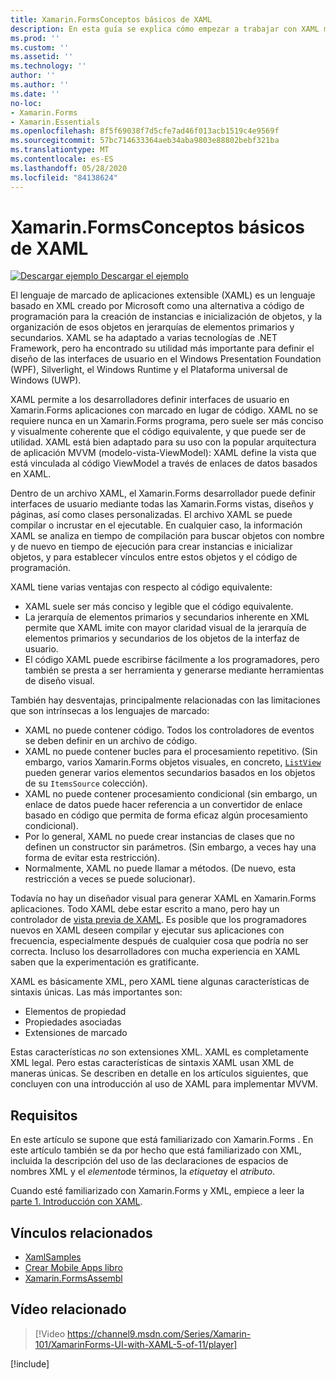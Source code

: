 ```yaml
---
title: Xamarin.FormsConceptos básicos de XAML
description: En esta guía se explica cómo empezar a trabajar con XAML multiplataforma para dispositivos móviles. XAML permite a los desarrolladores definir interfaces de usuario en Xamarin.Forms aplicaciones con marcado en lugar de código.
ms.prod: ''
ms.custom: ''
ms.assetid: ''
ms.technology: ''
author: ''
ms.author: ''
ms.date: ''
no-loc:
- Xamarin.Forms
- Xamarin.Essentials
ms.openlocfilehash: 8f5f69038f7d5cfe7ad46f013acb1519c4e9569f
ms.sourcegitcommit: 57bc714633364aeb34aba9803e88802bebf321ba
ms.translationtype: MT
ms.contentlocale: es-ES
ms.lasthandoff: 05/28/2020
ms.locfileid: "84138624"
---
```

# <a name="xamarinforms-xaml-basics"></a>Xamarin.FormsConceptos básicos de XAML

[![Descargar ejemplo](~/media/shared/download.png) Descargar el ejemplo](https://docs.microsoft.com/samples/xamarin/xamarin-forms-samples/xamlsamples)

El lenguaje de marcado de aplicaciones extensible (XAML) es un lenguaje basado en XML creado por Microsoft como una alternativa a código de programación para la creación de instancias e inicialización de objetos, y la organización de esos objetos en jerarquías de elementos primarios y secundarios. XAML se ha adaptado a varias tecnologías de .NET Framework, pero ha encontrado su utilidad más importante para definir el diseño de las interfaces de usuario en el Windows Presentation Foundation (WPF), Silverlight, el Windows Runtime y el Plataforma universal de Windows (UWP).

XAML permite a los desarrolladores definir interfaces de usuario en Xamarin.Forms aplicaciones con marcado en lugar de código. XAML no se requiere nunca en un Xamarin.Forms programa, pero suele ser más conciso y visualmente coherente que el código equivalente, y que puede ser de utilidad. XAML está bien adaptado para su uso con la popular arquitectura de aplicación MVVM (modelo-vista-ViewModel): XAML define la vista que está vinculada al código ViewModel a través de enlaces de datos basados en XAML.

Dentro de un archivo XAML, el Xamarin.Forms desarrollador puede definir interfaces de usuario mediante todas las Xamarin.Forms vistas, diseños y páginas, así como clases personalizadas. El archivo XAML se puede compilar o incrustar en el ejecutable. En cualquier caso, la información XAML se analiza en tiempo de compilación para buscar objetos con nombre y de nuevo en tiempo de ejecución para crear instancias e inicializar objetos, y para establecer vínculos entre estos objetos y el código de programación.

XAML tiene varias ventajas con respecto al código equivalente:

- XAML suele ser más conciso y legible que el código equivalente.
- La jerarquía de elementos primarios y secundarios inherente en XML permite que XAML imite con mayor claridad visual de la jerarquía de elementos primarios y secundarios de los objetos de la interfaz de usuario.
- El código XAML puede escribirse fácilmente a los programadores, pero también se presta a ser herramienta y generarse mediante herramientas de diseño visual.

También hay desventajas, principalmente relacionadas con las limitaciones que son intrínsecas a los lenguajes de marcado:

- XAML no puede contener código. Todos los controladores de eventos se deben definir en un archivo de código.
- XAML no puede contener bucles para el procesamiento repetitivo. (Sin embargo, varios Xamarin.Forms objetos visuales, en concreto, [`ListView`](xref:Xamarin.Forms.ListView) pueden generar varios elementos secundarios basados en los objetos de su `ItemsSource` colección).
- XAML no puede contener procesamiento condicional (sin embargo, un enlace de datos puede hacer referencia a un convertidor de enlace basado en código que permita de forma eficaz algún procesamiento condicional).
- Por lo general, XAML no puede crear instancias de clases que no definen un constructor sin parámetros. (Sin embargo, a veces hay una forma de evitar esta restricción).
- Normalmente, XAML no puede llamar a métodos. (De nuevo, esta restricción a veces se puede solucionar).

Todavía no hay un diseñador visual para generar XAML en Xamarin.Forms aplicaciones. Todo XAML debe estar escrito a mano, pero hay un controlador de [vista previa de XAML](~/xamarin-forms/xaml/xaml-previewer/index.md). Es posible que los programadores nuevos en XAML deseen compilar y ejecutar sus aplicaciones con frecuencia, especialmente después de cualquier cosa que podría no ser correcta. Incluso los desarrolladores con mucha experiencia en XAML saben que la experimentación es gratificante.

XAML es básicamente XML, pero XAML tiene algunas características de sintaxis únicas. Las más importantes son:

- Elementos de propiedad
- Propiedades asociadas
- Extensiones de marcado

Estas características *no* son extensiones XML. XAML es completamente XML legal. Pero estas características de sintaxis XAML usan XML de maneras únicas. Se describen en detalle en los artículos siguientes, que concluyen con una introducción al uso de XAML para implementar MVVM.

## <a name="requirements"></a>Requisitos

En este artículo se supone que está familiarizado con Xamarin.Forms . En este artículo también se da por hecho que está familiarizado con XML, incluida la descripción del uso de las declaraciones de espacios de nombres XML y el *elemento*de términos, la *etiqueta*y el *atributo*.

Cuando esté familiarizado con Xamarin.Forms y XML, empiece a leer la [parte 1. Introducción con XAML](~/xamarin-forms/xaml/xaml-basics/get-started-with-xaml.md).

## <a name="related-links"></a>Vínculos relacionados

- [XamlSamples](https://docs.microsoft.com/samples/xamarin/xamarin-forms-samples/xamlsamples)
- [Crear Mobile Apps libro](~/xamarin-forms/creating-mobile-apps-xamarin-forms/index.md)
- [Xamarin.FormsAssembl](https://docs.microsoft.com/samples/browse/?products=xamarin&term=Xamarin.Forms)

## <a name="related-video"></a>Vídeo relacionado

> [!Video https://channel9.msdn.com/Series/Xamarin-101/XamarinForms-UI-with-XAML-5-of-11/player]

[!include[](~/essentials/includes/xamarin-show-essentials.md)]
